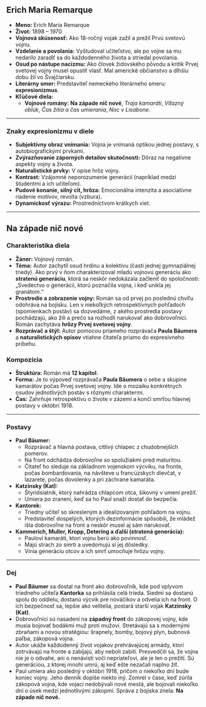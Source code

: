 ## Erich Maria Remarque

* **Meno:** Erich Maria Remarque
* **Život:** 1898 – 1970
* **Vojnová skúsenosť:** Ako 18-ročný vojak zažil a prežil Prvú svetovú vojnu.
* **Vzdelanie a povolania:** Vyštudoval učiteľstvo, ale po vojne sa mu nedarilo zaradiť sa do každodenného života a striedal povolania.
* **Osud po nástupe nacizmu:** Ako človek židovského pôvodu a kritik Prvej svetovej vojny musel opustiť vlasť. Mal americké občianstvo a dlhšiu dobu žil vo Švajčiarsku.
* **Literárny smer:** Predstaviteľ nemeckého literárneho smeru: **expresionizmus**.
* **Kľúčové diela:**
    * **Vojnové romány:** **Na západe nič nové**, *Traja kamaráti*, *Víťazný oblúk*, *Čas žitia a čas umierania*, *Noc v Lisabone*.

---

### Znaky expresionizmu v diele

* **Subjektívny obraz vnímania:** Vojna je vnímaná optikou jednej postavy, s autobiografickými prvkami.
* **Zvýrazňovanie záporných detailov skutočnosti:** Dôraz na negatívne aspekty vojny a života.
* **Naturalistické prvky:** V opise hrôz vojny.
* **Kontrast:** Vzájomné neporozumenie generácií (napríklad medzi študentmi a ich učiteľom).
* **Pudové konanie, silný cit, hrôza:** Emocionálna intenzita a asociatívne riadenie motívov, revolta (vzbura).
* **Dynamickosť výrazu:** Prostredníctvom krátkych viet.

---

## Na západe nič nové

### Charakteristika diela

* **Žáner:** Vojnový román.
* **Téma:** Autor zachytil osud hrdinu a kolektívu (časti jednej gymnaziálnej triedy). Ako prvý v ňom charakterizoval mladú vojnovú generáciu ako **stratenú generáciu**, ktorá sa neskôr nedokázala začleniť do spoločnosti: „Svedectvo o generácii, ktorú poznačila vojna, i keď unikla jej granátom.“
* **Prostredie a zobrazenie vojny:** Román sa od prvej po poslednú chvíľu odohráva na bojisku. Len v niekoľkých retrospektívnych pohľadoch (spomienkach postáv) sa dozvedáme, z akého prostredia postavy pochádzajú, ako žili a prečo sa rozhodli narukovať ako dobrovoľníci. Román zachytáva **hrôzy Prvej svetovej vojny**.
* **Rozprávač a štýl:** Autor pomocou priameho rozprávača **Paula Bäumera** a **naturalistických opisov** vtiahne čitateľa priamo do expresívneho príbehu.

### Kompozícia

* **Štruktúra:** Román má **12 kapitol**.
* **Forma:** Je to výpoveď rozprávača **Paula Bäumera** o sebe a skupine kamarátov počas Prvej svetovej vojny. Ide o mozaiku konkrétnych osudov jednotlivých postáv s rôznymi charaktermi.
* **Čas:** Zahrňuje retrospektívu o živote v zázemí a končí smrťou hlavnej postavy v októbri 1918.

---

### Postavy

* **Paul Bäumer:**
    * Rozprávač a hlavná postava, citlivý chlapec z chudobnejších pomerov.
    * Na front odchádza dobrovoľne so spolužiakmi pred maturitou.
    * Čitateľ ho sleduje na základnom vojenskom výcviku, na fronte, počas bombardovania, na návšteve u francúzskych dievčat, v lazarete, počas dovolenky a pri záchrane kamaráta.
* **Katzinsky (Kat):**
    * Štyridsiatnik, ktorý nahrádza chlapcom otca, šikovný v umení prežiť.
    * Umiera po zranení, keď sa ho Paul snaží dostať do bezpečia.
* **Kantorek:**
    * Triedny učiteľ so skresleným a idealizovaným pohľadom na vojnu.
    * Predstaviteľ dospelých, ktorých dezinformácie spôsobili, že mládež išla dobrovoľne na front a neskôr musel aj sám narukovať.
* **Kammerich, Muller, Kropp, Detering a ďalší (stratená generácia):**
    * Paulovi kamaráti, ktorí vojnu berú ako povinnosť.
    * Majú strach zo smrti a uvedomujú si jej dôsledky.
    * Vinia generáciu otcov a ich smrť umocňuje hrôzu vojny.

---

### Dej

* **Paul Bäumer** sa dostal na front ako dobrovoľník, kde pod vplyvom triedneho učiteľa **Kantorka** sa prihlásila celá trieda. Siedmi sa dostanú spolu do oddielu, dostanú výcvik pre nováčikov a odvelia ich na front. O ich bezpečnosť sa, lepšie ako velitelia, postará starší vojak **Katzinsky (Kat)**.
* Dobrovoľníci sú nasadení na **západný front** do zákopovej vojny, kde musia bojovať bodákmi muž proti mužovi. Stretávajú sa s modernými zbraňami a novou stratégiou: šrapnely, bomby, bojový plyn, bubnová paľba, zákopová vojna.
* Autor ukáže každodenný život vojakov prehrávajúcej armády, ktorí zotrvávajú na fronte a zabíjajú, aby neboli zabití. Presvedčili sa, že vojna nie je o odvahe, ani o nenávisti voči nepriateľovi, ale je len o prežití. Sú generáciou, z ktorej mnohí umrú, aj keď ešte nezačali naplno žiť.
* Paul umiera ako posledný v októbri 1918, pričom o niekoľko dní bude koniec vojny. Jeho denník dopíše niekto iný. Zomrel v čase, keď zúrila zákopová vojna, kde vojaci nedobývali nové mestá, ale bojovali niekoľko dní o úsek medzi jednotlivými zákopmi. Správa z bojiska znela: **Na západe nič nové.**